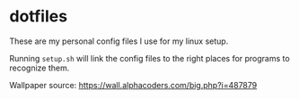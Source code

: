 # dotfiles

These are my personal config files I use for my linux setup.

Running `setup.sh` will link the config files to the right places for programs to recognize them.

Wallpaper source: 
https://wall.alphacoders.com/big.php?i=487879
